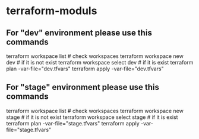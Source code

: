 # terraform-moduls
## For "dev" environment please use this commands

terraform workspace list # check workspaces
terraform workspace new dev  # if it is not exist
terraform workspace select dev # if it is exist
terraform plan -var-file="dev.tfvars"
terraform apply -var-file="dev.tfvars"

## For "stage" environment please use this commands

terraform workspace list # check workspaces
terraform workspace new stage  # if it is not exist
terraform workspace select stage # if it is exist
terraform plan -var-file="stage.tfvars"
terraform apply -var-file="stage.tfvars"
